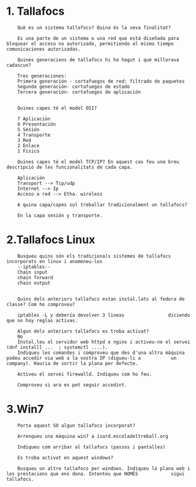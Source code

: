 # 1. Tallafocs
        Què es un sistema tallafocs? Quina és la seva finalitat?
        
        Es una parte de un sistema o una red que está diseñada para bloquear el acceso no autorizado, permitiendo al mismo tiempo comunicaciones autorizadas.
        
        Quines generacions de tallafocs hi ha hagut i què millorava cadascun?
        
        Tres generaciones:
        Primera generación - cortafuegos de red: filtrado de paquetes
        Segunda generación- cortafuegos de estado
        Tercera generación- cortafuegos de aplicación
        
        
        Quines capes té el model OSI?
        
        7 Aplicación
        6 Presentación
        5 Sesión 
        4 Transporte
        3 Red
        2 Enlace
        1 Fisico
        
        Quines capes té el model TCP/IP? En aquest cas feu una breu descripció de les funcionalitats de cada capa.
        
        Aplicación
        Transport --> Tcp/udp
        Internet --> Ip
        Acceso a red --> Etha. wireless
        
        A quina capa/capes sol treballar tradicionalment un tallafocs?
        
        En la capa sesión y transporte.
        
# 2.Tallafocs Linux
        Busqueu quins són els tradicionals sistemes de tallafocs incorporats en linux i anomeneu-los
        --iptables--
        Chain input
        chain forward 
        chain output
        
        
        Quins dels anteriors tallafocs estan instal.lats al fedora de classe? Com ho comproveu?
        
        iptables -L y debería devolver 3 lineas                diciendo que no hay reglas activas. 
        
        Algun dels anteriors tallafocs es troba activat?
        No
        Instal.leu el servidor web httpd o nginx i activeu-ne el servei (dnf installl ...  ; systemctl ....). 
        Indiqueu les comandes i comproveu que des d'una altra màquina podeu accedir via web a la vostra IP (digueu-li a           un       company). Hauria de sortir la plana per defecte.
        
        Activeu el servei firewalld. Indiqueu com ho feu.
        
        Comproveu si ara es pot seguir accedint.
        
# 3.Win7
        Porta aquest SO algun tallafocs incorporat?
        
        Arrenqueu una màquina win7 a isard.escoladeltreball.org
        
        Indiqueu com arribar al tallafocs (passos i pantalles)
        
        Es troba activat en aquest windows?
        
        Busqueu un altre tallafocs per windows. Indiqueu la plana web i les prestacions que ens dona. Intenteu que NOMÉS            sigui tallafocs.

